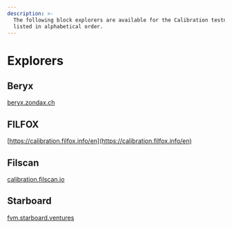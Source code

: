 ```yaml
---
description: >-
  The following block explorers are available for the Calibration testnet,
  listed in alphabetical order.
---
```


# Explorers

## Beryx

[beryx.zondax.ch](https://beryx.zondax.ch)

## FILFOX

[https://calibration.filfox.info/en](https://calibration.filfox.info/en)

## Filscan

[calibration.filscan.io](https://calibration.filscan.io/)

## Starboard

[fvm.starboard.ventures](https://fvm.starboard.ventures/)
